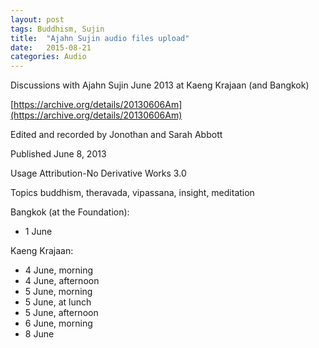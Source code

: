 ```yaml
---
layout: post
tags: Buddhism, Sujin
title:  "Ajahn Sujin audio files upload"
date:   2015-08-21
categories: Audio
---
```


Discussions with Ajahn Sujin June 2013 at Kaeng Krajaan (and Bangkok)

[https://archive.org/details/20130606Am](https://archive.org/details/20130606Am)

Edited and recorded by Jonothan and Sarah Abbott

Published June 8, 2013

Usage Attribution-No Derivative Works 3.0

Topics buddhism, theravada, vipassana, insight, meditation

Bangkok (at the Foundation):

- 1 June

Kaeng Krajaan:

- 4 June, morning
- 4 June, afternoon
- 5 June, morning
- 5 June, at lunch
- 5 June, afternoon
- 6 June, morning
- 8 June
